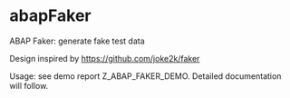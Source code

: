# abapFaker
ABAP Faker: generate fake test data

Design inspired by https://github.com/joke2k/faker

Usage: see demo report Z_ABAP_FAKER_DEMO.
Detailed documentation will follow.

